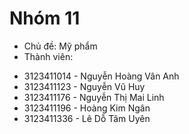 # Nhóm 11
* Chủ đề: Mỹ phẩm
* Thành viên: 
- 3123411014 - Nguyễn Hoàng Vân Anh
- 3123411123 - Nguyễn Vũ Huy
- 3123411176 - Nguyễn Thị Mai Linh
- 3123411196 - Hoàng Kim Ngân
- 3123411336 - Lê Dỗ Tâm Uyên 

